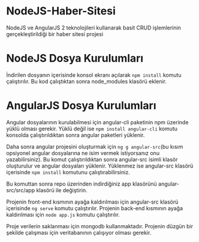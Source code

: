 # NodeJS-Haber-Sitesi
NodeJS ve AngularJS 2 teknolojileri kullanarak basit CRUD işlemlerinin gerçekleştirildiği bir haber sitesi projesi

# NodeJS Dosya Kurulumları
İndirilen dosyanın içerisinde konsol ekranı açılarak ```npm install``` komutu çalıştırılır. Bu kod çalıştıktan sonra node_modules klasörü eklenir.

# AngularJS Dosya Kurulumları
Angular dosyalarının kurulabilmesi için angular-cli paketinin npm üzerinde yüklü olması gerekir. Yüklü değil ise ```npm install angular-cli``` komutu konsolda çalıştırıldıktan sonra angular paketleri yüklenir.

Daha sonra angular projesini oluşturmak için ```ng g angular-src```(bu kısım opsiyonel angular dosyalarına ne isim vermek istiyorsanız onu yazabilirsiniz). Bu komut çalıştırıldıktan sonra angular-src isimli klasör oluşturulur ve angular dosyaları yüklenir. Yüklenmez ise angular-src klasörü içerisinde ```npm install``` komutunu çalıştırabilirsiniz.

Bu komuttan sonra repo üzerinden indirdiğiniz app klasörünü angular-src/src/app klasörü ile değiştirin.

Projenin front-end kısmının ayağa kaldırılması için angular-src klasörü içerisinde ```ng serve``` komutu çalıştırılır.
Projenin back-end kısmının ayağa kaldırılması için ```node app.js``` komutu çalıştırılır.

Proje verilerin saklanması için mongodb kullanmaktadır. Projenin düzgün bir şekilde çalışması için veritabanının çalışıyor olması gerekir.
